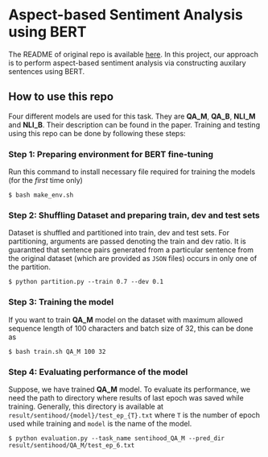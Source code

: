 # Aspect-based Sentiment Analysis using BERT
The README of original repo is available [here](https://github.com/HSLCY/ABSA-BERT-pair/blob/master/README.md). In this project, our approach is to perform aspect-based sentiment analysis via constructing auxilary sentences using BERT.
## How to use this repo
Four different models are used for this task. They are __QA_M__, __QA_B__, __NLI_M__ and __NLI_B__. Their description can be found in the paper. Training and testing using this repo can be done by following these steps:
### Step 1: Preparing environment for BERT fine-tuning
Run this command to install necessary file required for training the models (for the _first_ time only)
```
$ bash make_env.sh
```
### Step 2: Shuffling Dataset and preparing train, dev and test sets
Dataset is shuffled and partitioned into train, dev and test sets. For partitioning, arguments are passed denoting the train and dev ratio. It is guarantted that sentence pairs generated from a particular sentence from the original dataset (which are provided as `JSON` files) occurs in only one of the partition.
```
$ python partition.py --train 0.7 --dev 0.1
```
### Step 3: Training the model
If you want to train __QA_M__ model on the dataset with maximum allowed sequence length of 100 characters and batch size of 32, this can be done as
```
$ bash train.sh QA_M 100 32
```
### Step 4: Evaluating performance of the model
Suppose, we have trained __QA_M__ model. To evaluate its performance, we need the path to directory where results of last epoch was saved while training. Generally, this directory is available at `result/sentihood/{model}/test_ep_{T}.txt` where `T` is the number of epoch used while training and `model` is the name of the model.
```
$ python evaluation.py --task_name sentihood_QA_M --pred_dir result/sentihood/QA_M/test_ep_6.txt
```
